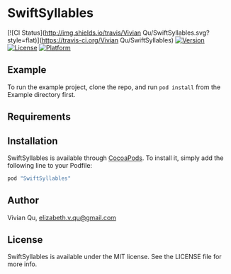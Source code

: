 # SwiftSyllables

[![CI Status](http://img.shields.io/travis/Vivian Qu/SwiftSyllables.svg?style=flat)](https://travis-ci.org/Vivian Qu/SwiftSyllables)
[![Version](https://img.shields.io/cocoapods/v/SwiftSyllables.svg?style=flat)](http://cocoapods.org/pods/SwiftSyllables)
[![License](https://img.shields.io/cocoapods/l/SwiftSyllables.svg?style=flat)](http://cocoapods.org/pods/SwiftSyllables)
[![Platform](https://img.shields.io/cocoapods/p/SwiftSyllables.svg?style=flat)](http://cocoapods.org/pods/SwiftSyllables)

## Example

To run the example project, clone the repo, and run `pod install` from the Example directory first.

## Requirements

## Installation

SwiftSyllables is available through [CocoaPods](http://cocoapods.org). To install
it, simply add the following line to your Podfile:

```ruby
pod "SwiftSyllables"
```

## Author

Vivian Qu, elizabeth.v.qu@gmail.com

## License

SwiftSyllables is available under the MIT license. See the LICENSE file for more info.
